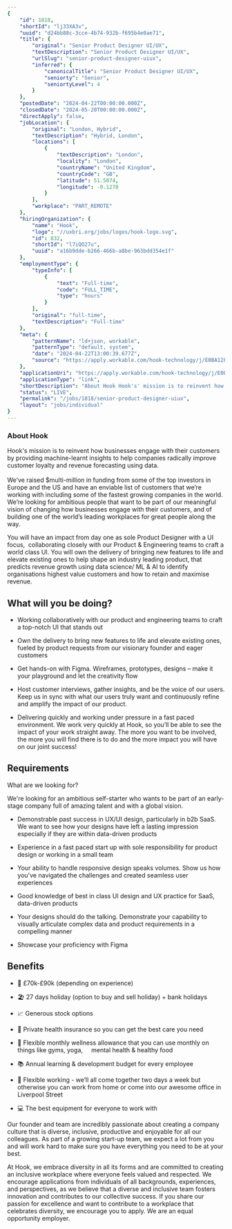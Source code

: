 ```yaml
---
{
	"id": 1818,
	"shortId": "lj33XA3v",
	"uuid": "d24bb88c-3cce-4b74-932b-f695b4e0ae71",
	"title": {
		"original": "Senior Product Designer UI/UX",
		"textDescription": "Senior Product Designer UI/UX",
		"urlSlug": "senior-product-designer-uiux",
		"inferred": {
			"canonicalTitle": "Senior Product Designer UI/UX",
			"seniorty": "Senior",
			"seniortyLevel": 4
		}
	},
	"postedDate": "2024-04-22T00:00:00.000Z",
	"closedDate": "2024-05-20T00:00:00.000Z",
	"directApply": false,
	"jobLocation": {
		"original": "London, Hybrid",
		"textDescription": "Hybrid, London",
		"locations": [
			{
				"textDescription": "London",
				"locality": "London",
				"countryName": "United Kingdom",
				"countryCode": "GB",
				"latitude": 51.5074,
				"longitude": -0.1278
			}
		],
		"workplace": "PART_REMOTE"
	},
	"hiringOrganization": {
		"name": "Hook",
		"logo": "//uxbri.org/jobs/logos/hook-logo.svg",
		"id": 832,
		"shortId": "l7iQO27u",
		"uuid": "a16b9dde-b266-466b-a8be-963bdd354e1f"
	},
	"employmentType": {
		"typeInfo": [
			{
				"text": "Full-time",
				"code": "FULL_TIME",
				"type": "hours"
			}
		],
		"original": "full-time",
		"textDescription": "Full-time"
	},
	"meta": {
		"patternName": "ld+json, workable",
		"patternType": "default, system",
		"date": "2024-04-22T13:00:39.677Z",
		"source": "https://apply.workable.com/hook-technology/j/E0BA12F798/"
	},
	"applicationUri": "https://apply.workable.com/hook-technology/j/E0BA12F798/apply/",
	"applicationType": "link",
	"shortDescription": "About Hook Hook's' mission is to reinvent how businesses engage with their customers by providing machine-learnt- insights to help companies radically improve customer loyalty and revenue forecasting",
	"status": "LIVE",
	"permalink": "/jobs/1818/senior-product-designer-uiux",
	"layout": "jobs/individual"
}
---
```

<h3>About Hook</h3><p>Hook's mission is to reinvent how businesses engage with their customers by providing machine-learnt insights to help companies radically improve customer loyalty and revenue forecasting using data.<br><br>We’ve raised $multi-million in funding from some of the top investors in Europe and the US and have an enviable list of customers that we’re working with including some of the fastest growing companies in the world. We’re looking for ambitious people that want to be part of our meaningful vision of changing how businesses engage with their customers, and of building one of the world’s leading workplaces for great people along the way.</p><p>You will have an impact from day one as sole Product Designer with a UI focus,&nbsp; collaborating closely with our Product &amp; Engineering teams to craft a world class UI. You will own the delivery of bringing new features to life and elevate existing ones to help shape an industry leading product, that predicts revenue growth using data science/ ML &amp; AI to identify organisations highest value customers and how to retain and maximise revenue.&nbsp;</p><h2>What will you be doing?</h2><ul><li><p>Working collaboratively with our product and engineering teams to craft a top-notch UI that stands out</p></li><li><p>Own the delivery to bring new features to life and elevate existing ones, fueled by product requests from our visionary founder and eager customers</p></li><li><p>Get hands-on with Figma. Wireframes, prototypes, designs – make it your playground and let the creativity flow</p></li><li><p>Host customer interviews, gather insights, and be the voice of our users. Keep us in sync with what our users truly want and continuously refine and amplify the impact of our product.</p></li><li><p>Delivering quickly and working under pressure in a fast paced environment. We work very quickly at Hook, so you’ll be able to see the impact of your work straight away. The more you want to be involved, the more you will find there is to do and the more impact you will have on our joint success!</p></li></ul><h2>Requirements</h2><p>What are we looking for?</p><p>We're looking for an ambitious self-starter who wants to be part of an early-stage company full of amazing talent and with a global vision.</p><ul><li><p>Demonstrable past success in UX/UI design, particularly in b2b SaaS. We want to see how your designs have left a lasting impression especially if they are within data-driven products</p></li><li><p>Experience in a fast paced start up with sole responsibility for product design or working in a small team</p></li><li><p>Your ability to handle responsive design speaks volumes. Show us how you've navigated the challenges and created seamless user experiences</p></li><li><p>Good knowledge of best in class UI design and UX practice for SaaS, data-driven products</p></li><li><p>Your designs should do the talking. Demonstrate your capability to visually articulate complex data and product requirements in a compelling manner</p></li><li><p>Showcase your proficiency with Figma&nbsp;</p></li></ul><h2>Benefits</h2><ul><li><p>💸 £70k-£90k (depending on experience)</p></li><li><p>🏖️ 27 days holiday (option to buy and sell holiday) + bank holidays</p></li><li><p>📈 Generous stock options</p></li><li><p>🏥 Private health insurance so you can get the best care you need</p></li><li><p>🧘 Flexible monthly wellness allowance that you can use monthly on things like gyms, yoga, &nbsp; &nbsp; mental health &amp; healthy food</p></li><li><p>📚 Annual learning &amp; development budget for every employee</p></li><li><p>🏢 Flexible working - we’ll all come together two days a week but otherwise you can work from home or come into our awesome office in Liverpool Street</p></li><li><p>💻 The best equipment for everyone to work with</p></li></ul><p>Our founder and team are incredibly passionate about creating a company culture that is diverse, inclusive, productive and enjoyable for all our colleagues. As part of a growing start-up team, we expect a lot from you and will work hard to make sure you have everything you need to be at your best.&nbsp;</p><p>At Hook, we embrace diversity in all its forms and are committed to creating an inclusive workplace where everyone feels valued and respected. We encourage applications from individuals of all backgrounds, experiences, and perspectives, as we believe that a diverse and inclusive team fosters innovation and contributes to our collective success. If you share our passion for excellence and want to contribute to a workplace that celebrates diversity, we encourage you to apply. We are an equal opportunity employer.</p>
